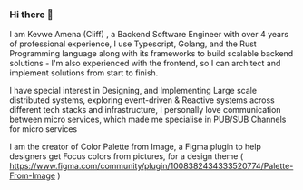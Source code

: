 ### Hi there 👋

I am Kevwe Amena (Cliff) , a Backend Software Engineer with over 4 years of professional experience, I use Typescript, Golang, and the Rust Programming language along with its frameworks to build scalable backend solutions -  I'm also experienced with the frontend, so I can architect and implement solutions from start to finish.

I have special interest in Designing, and Implementing Large scale distributed systems, exploring event-driven & Reactive systems across different tech stacks and infrastructure, I personally love communication between micro services, which made me specialise in PUB/SUB Channels for micro services

I am the creator of Color Palette from Image, a Figma plugin to help designers get Focus colors from pictures, for a design theme ( https://www.figma.com/community/plugin/1008382434333520774/Palette-From-Image )
